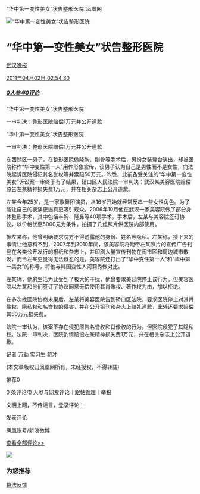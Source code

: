 “华中第一变性美女”状告整形医院\_凤凰网

![“华中第一变性美女”状告整形医院](//x0.ifengimg.com/ucms/2019_38/AC5B8A2AE18AB61C7067AFFDBBCD12D16295DDA2_w121_h75.jpg)

# “华中第一变性美女”状告整形医院

[武汉晚报](javascript:;)

[2011年04月02日 02:54:30](javascript:;)

##### [0人参与](//gentie.ifeng.com/c/comment/7fZWKnSpbo9)[0评论](//gentie.ifeng.com/c/comment/7fZWKnSpbo9)

“华中第一变性美女”状告整形医院

一审判决：整形医院赔偿1万元并公开道歉

“华中第一变性美女”状告整形医院

一审判决：整形医院赔偿1万元并公开道歉

东西湖区一男子，在整形医院做隆胸、削骨等手术后，男扮女装登台演出，却被医院称作“华中变性第一人”用作形象宣传，该男子认为自己是男性而不是女性，向法院起诉医院侵犯其名誉权等并索赔50万元。昨悉，此前备受关注的“华中第一变性美女”诉讼案一审终于有了结果，硚口区人民法院一审判决：武汉某美容医院赔偿原告左某精神损失费1万元，并在相关杂志上公开道歉。

左某今年25岁，是一家歌舞团演员，从16岁开始就经常反串一些女性角色。为了能让自己的表演更逼真更吸引观众，2006年10月他在武汉一家美容院做了部分身体整形手术，其中包括丰胸、隆鼻等40项手术。手术后，左某与美容院签订协议，以价格优惠5000元为条件，拍摄了几组照片供医院内部使用。

据左某称，他曾明确要求院方不得透露他的身份、姓名等隐私。左某称，接下来的事情让他意料不到，2007年到2010年间，该美容院将附带左某照片的宣传广告刊登在各类公开发行的报纸和杂志上，并印刷大量宣传刊物在闹市区和周边城市散发，而令左某更觉得无法容忍的是，美容院还打出了“华中变性第一人”和“华中第一美女”的称号，将他与韩国变性人河莉秀做对比。

左某称，他的生活为此受到了极大的干扰，他曾要求美容院停止该行为。但美容医院以左某和他们签订了协议同意无偿使用其肖像权、著作权为由，加以拒绝。

在多次找医院协商未果后，左某将美容医院告到硚口区法院，要求医院停止对其肖像权、隐私权和名誉权的侵害，并在公开报刊和杂志上赔礼道歉，此外还要求赔偿其50万元损失费。

法院一审认为，该案不存在侵犯原告名誉权和肖像权的行为。但医院侵犯了其隐私权。法院一审判决，医院酌情赔偿左某精神损失费1万元，并在相关杂志上公开道歉。

记者 万勤 实习生 蒋冲

(本文章版权归凤凰网所有，未经授权，不得转载)

推荐0

[0](//gentie.ifeng.com/view.html?docUrl=http://news.ifeng.com/gundong/detail_2011_04/02/5522097_0.shtml&docName=%E2%80%9C%E5%8D%8E%E4%B8%AD%E7%AC%AC%E4%B8%80%E5%8F%98%E6%80%A7%E7%BE%8E%E5%A5%B3%E2%80%9D%E7%8A%B6%E5%91%8A%E6%95%B4%E5%BD%A2%E5%8C%BB%E9%99%A2&skey=3339a3&pcUrl=https://news.ifeng.com/c/7fZWKnSpbo9&speUrl=undefined&) 条评论/[0](//gentie.ifeng.com/view.html?docUrl=http://news.ifeng.com/gundong/detail_2011_04/02/5522097_0.shtml&docName=%E2%80%9C%E5%8D%8E%E4%B8%AD%E7%AC%AC%E4%B8%80%E5%8F%98%E6%80%A7%E7%BE%8E%E5%A5%B3%E2%80%9D%E7%8A%B6%E5%91%8A%E6%95%B4%E5%BD%A2%E5%8C%BB%E9%99%A2&skey=3339a3&pcUrl=https://news.ifeng.com/c/7fZWKnSpbo9&speUrl=undefined&) 人参与网友评论｜[跟帖管理](//gentie.ifeng.com/commentManage)｜[举报](//gentie.ifeng.com/superviseReport)

文明上网，不传谣言，登录评论！

发表评论

凤凰账号/新浪微博

[查看全部评论>>](//gentie.ifeng.com/view.html?docUrl=http://news.ifeng.com/gundong/detail_2011_04/02/5522097_0.shtml&docName=%E2%80%9C%E5%8D%8E%E4%B8%AD%E7%AC%AC%E4%B8%80%E5%8F%98%E6%80%A7%E7%BE%8E%E5%A5%B3%E2%80%9D%E7%8A%B6%E5%91%8A%E6%95%B4%E5%BD%A2%E5%8C%BB%E9%99%A2&skey=3339a3&pcUrl=https://news.ifeng.com/c/7fZWKnSpbo9&speUrl=undefined&)

![](http://x0.ifengimg.com/feprod/c/2023_6_5/18_8_26/ad-logo.png)

### 为您推荐

[算法反馈](https://client.ifeng.com/report/artical?docid=7fZWKnSpbo9)